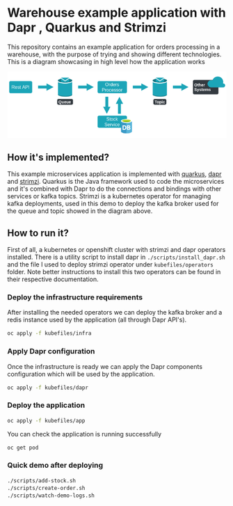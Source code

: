 # Warehouse example application with Dapr , Quarkus and Strimzi

This repository contains an example application for orders processing in a warehouse, with the purpose of trying and showing different technologies. This is a diagram showcasing in high level how the application works

![app diagram](/img/diagram.png)

## How it's implemented?

This example microservices application is implemented with [quarkus], [dapr] and [strimzi]. Quarkus is the Java framework used to code the microservices and it's combined with Dapr to do the connections and bindings with other services or kafka topics. Strimzi is a kubernetes operator for managing kafka deployments, used in this demo to deploy the kafka broker used for the queue and topic showed in the diagram above.

## How to run it?

First of all, a kubernetes or openshift cluster with strimzi and dapr operators installed.
There is a utility script to install dapr in `./scripts/install_dapr.sh` and the file I used to deploy strimzi operator under `kubefiles/operators` folder. Note better instructions to install this two operators can be found in their respective documentation.

### Deploy the infrastructure requirements
After installing the needed operators we can deploy the kafka broker and a redis instance used by the application (all through Dapr API's).
```bash
oc apply -f kubefiles/infra
```
### Apply Dapr configuration
Once the infrastructure is ready we can apply the Dapr components configuration which will be used by the application.
```bash
oc apply -f kubefiles/dapr
```
### Deploy the application
```bash
oc apply -f kubefiles/app
```
You can check the application is running successfully
```bash
oc get pod
```
### Quick demo after deploying

```bash
./scripts/add-stock.sh
./scripts/create-order.sh
./scripts/watch-demo-logs.sh
```

[quarkus]: <https://quarkus.io/>
[dapr]: <https://dapr.io/>
[strimzi]: <https://strimzi.io/>
